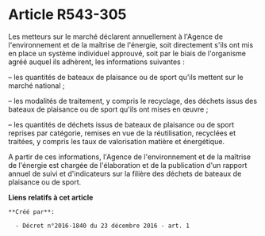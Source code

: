 # Article R543-305

Les metteurs sur le marché déclarent annuellement à l'Agence de l'environnement et de la maîtrise de l'énergie, soit
directement s'ils ont mis en place un système individuel approuvé, soit par le biais de l'organisme agréé auquel ils
adhèrent, les informations suivantes :

– les quantités de bateaux de plaisance ou de sport qu'ils mettent sur le marché national ;

– les modalités de traitement, y compris le recyclage, des déchets issus des bateaux de plaisance ou de sport qu'ils ont
mises en œuvre ;

– les quantités de déchets issus de bateaux de plaisance ou de sport reprises par catégorie, remises en vue de la
réutilisation, recyclées et traitées, y compris les taux de valorisation matière et énergétique.

A partir de ces informations, l'Agence de l'environnement et de la maîtrise de l'énergie est chargée de l'élaboration et de
la publication d'un rapport annuel de suivi et d'indicateurs sur la filière des déchets de bateaux de plaisance ou de sport.

**Liens relatifs à cet article**

	**Créé par**:

	  - Décret n°2016-1840 du 23 décembre 2016 - art. 1
